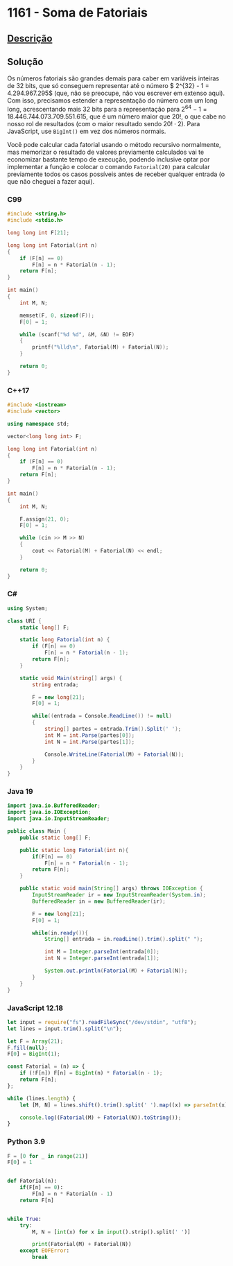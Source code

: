 # 1161 - Soma de Fatoriais

## [Descrição](https://www.beecrowd.com.br/judge/pt/problems/view/1161)

## Solução

Os números fatoriais são grandes demais para caber em variáveis inteiras de 32 bits, que só conseguem representar até o número $ 2^{32} - 1 = 4.294.967.295$ (que, não se preocupe, não vou escrever em extenso aqui). Com isso, precisamos estender a representação do número com um long long, acrescentando mais 32 bits para a representação para $2^{64} - 1 = 18.446.744.073.709.551.615$, que é um número maior que $20!$, o que cabe no nosso rol de resultados (com o maior resultado sendo $20! \cdot 2$). Para JavaScript, use `BigInt()` em vez dos números normais.

Você pode calcular cada fatorial usando o método recursivo normalmente, mas memorizar o resultado de valores previamente calculados vai te economizar bastante tempo de execução, podendo inclusive optar por implementar a função e colocar o comando `Fatorial(20)` para calcular previamente todos os casos possíveis antes de receber qualquer entrada (o que não cheguei a fazer aqui).

### C99
```c
#include <string.h>
#include <stdio.h>

long long int F[21];

long long int Fatorial(int n)
{
    if (F[n] == 0)
        F[n] = n * Fatorial(n - 1);
    return F[n];
}

int main()
{
    int M, N;

    memset(F, 0, sizeof(F));
    F[0] = 1;

    while (scanf("%d %d", &M, &N) != EOF)
    {
        printf("%lld\n", Fatorial(M) + Fatorial(N));
    }

    return 0;
}
```

### C++17
```cpp
#include <iostream>
#include <vector>

using namespace std;

vector<long long int> F;

long long int Fatorial(int n)
{
    if (F[n] == 0)
        F[n] = n * Fatorial(n - 1);
    return F[n];
}

int main()
{
    int M, N;

    F.assign(21, 0);
    F[0] = 1;

    while (cin >> M >> N)
    {
        cout << Fatorial(M) + Fatorial(N) << endl;
    }

    return 0;
}
```

### C#
```cs
using System;

class URI {
    static long[] F;

    static long Fatorial(int n) {
        if (F[n] == 0)
            F[n] = n * Fatorial(n - 1);
        return F[n];
    }

    static void Main(string[] args) {
        string entrada;

        F = new long[21];
        F[0] = 1;

        while((entrada = Console.ReadLine()) != null)
        {
            string[] partes = entrada.Trim().Split(' ');
            int M = int.Parse(partes[0]);
            int N = int.Parse(partes[1]);

            Console.WriteLine(Fatorial(M) + Fatorial(N));
        }
    }
}
```

### Java 19
```java
import java.io.BufferedReader;
import java.io.IOException;
import java.io.InputStreamReader;

public class Main {
    public static long[] F;

    public static long Fatorial(int n){
        if(F[n] == 0)
            F[n] = n * Fatorial(n - 1);
        return F[n];
    } 

    public static void main(String[] args) throws IOException {
        InputStreamReader ir = new InputStreamReader(System.in);
        BufferedReader in = new BufferedReader(ir);

        F = new long[21];
        F[0] = 1;

        while(in.ready()){
            String[] entrada = in.readLine().trim().split(" ");

            int M = Integer.parseInt(entrada[0]);
            int N = Integer.parseInt(entrada[1]);

            System.out.println(Fatorial(M) + Fatorial(N));
        }
    }
}
```

### JavaScript 12.18
```javascript
let input = require("fs").readFileSync("/dev/stdin", "utf8");
let lines = input.trim().split("\n");

let F = Array(21);
F.fill(null);
F[0] = BigInt(1);

const Fatorial = (n) => {
    if (!F[n]) F[n] = BigInt(n) * Fatorial(n - 1);
    return F[n];
};

while (lines.length) {
    let [M, N] = lines.shift().trim().split(' ').map((x) => parseInt(x));

    console.log((Fatorial(M) + Fatorial(N)).toString());
}
```

### Python 3.9
```python
F = [0 for _ in range(21)]
F[0] = 1


def Fatorial(n):
    if(F[n] == 0):
        F[n] = n * Fatorial(n - 1)
    return F[n]


while True:
    try:
        M, N = [int(x) for x in input().strip().split(' ')]

        print(Fatorial(M) + Fatorial(N))
    except EOFError:
        break
```